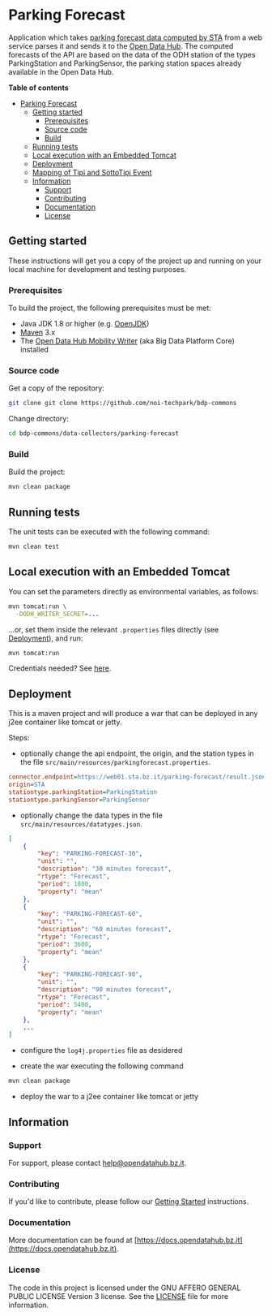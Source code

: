 # Parking Forecast

[//]: <> (\[\!\[CI parking-forecast\]\(https://github.com/noi-techpark/bdp-commons/actions/workflows/ci-parking-forecast.yml/badge.svg\)\]\(https://github.com/noi-techpark/bdp-commons/actions/workflows/ci-parking-forecast.yml\))

Application which takes [parking forecast data computed by STA](https://web01.sta.bz.it/parking-forecast/readme.md) from
a web service parses it and sends it to the [Open Data Hub](https://opendatahub.bz.it). The computed forecasts of the
API are based on the data of the ODH station of the types ParkingStation and ParkingSensor, the parking station spaces
already available in the Open Data Hub.

**Table of contents**

- [Parking Forecast](#parking-forecast)
	- [Getting started](#getting-started)
		- [Prerequisites](#prerequisites)
		- [Source code](#source-code)
		- [Build](#build)
	- [Running tests](#running-tests)
	- [Local execution with an Embedded Tomcat](#local-execution-with-an-embedded-tomcat)
	- [Deployment](#deployment)
	- [Mapping of Tipi and SottoTipi Event](#mapping-of-tipi-and-sottotipi-event)
	- [Information](#information)
		- [Support](#support)
		- [Contributing](#contributing)
		- [Documentation](#documentation)
		- [License](#license)

## Getting started

These instructions will get you a copy of the project up and running on your local machine for development and testing
purposes.

### Prerequisites

To build the project, the following prerequisites must be met:

- Java JDK 1.8 or higher (e.g. [OpenJDK](https://openjdk.java.net/))
- [Maven](https://maven.apache.org/) 3.x
- The [Open Data Hub Mobility Writer](https://github.com/noi-techpark/bdp-core)
  (aka Big Data Platform Core) installed

### Source code

Get a copy of the repository:

```bash
git clone git clone https://github.com/noi-techpark/bdp-commons
```

Change directory:

```bash
cd bdp-commons/data-collectors/parking-forecast
```

### Build

Build the project:

```bash
mvn clean package
```

## Running tests

The unit tests can be executed with the following command:

```bash
mvn clean test
```

## Local execution with an Embedded Tomcat

You can set the parameters directly as environmental variables, as follows:

```bash
mvn tomcat:run \
  -DODH_WRITER_SECRET=...
```

...or, set them inside the relevant `.properties` files directly (see [Deployment](#deployment)), and run:

```bash
mvn tomcat:run
```

Credentials needed? See
[here](https://github.com/noi-techpark/odh-docs/wiki/Contributor-Guidelines:-Credentials).

## Deployment

This is a maven project and will produce a war that can be deployed in any j2ee container like tomcat or jetty.

Steps:

* optionally change the api endpoint, the origin, and the station types in the file
  `src/main/resources/parkingforecast.properties`.

```ini
connector.endpoint=https://web01.sta.bz.it/parking-forecast/result.json
origin=STA
stationtype.parkingStation=ParkingStation
stationtype.parkingSensor=ParkingSensor
```

* optionally change the data types in the file `src/main/resources/datatypes.json`.

```json
[
	{
		"key": "PARKING-FORECAST-30",
		"unit": "",
		"description": "30 minutes forecast",
		"rtype": "Forecast",
		"period": 1800,
		"property": "mean"
	},
	{
		"key": "PARKING-FORECAST-60",
		"unit": "",
		"description": "60 minutes forecast",
		"rtype": "Forecast",
		"period": 3600,
		"property": "mean"
	},
	{
		"key": "PARKING-FORECAST-90",
		"unit": "",
		"description": "90 minutes forecast",
		"rtype": "Forecast",
		"period": 5400,
		"property": "mean"
	},
	...
]
```

* configure the `log4j.properties` file as desidered

* create the war executing the following command

```bash
mvn clean package
```

* deploy the war to a j2ee container like tomcat or jetty

## Information

### Support

For support, please contact [help@opendatahub.bz.it](mailto:help@opendatahub.bz.it).

### Contributing

If you'd like to contribute, please follow
our [Getting Started](https://github.com/noi-techpark/odh-docs/wiki/Contributor-Guidelines:-Getting-started)
instructions.

### Documentation

More documentation can be found at
[https://docs.opendatahub.bz.it](https://docs.opendatahub.bz.it).

### License

The code in this project is licensed under the GNU AFFERO GENERAL PUBLIC LICENSE Version 3 license. See
the [LICENSE](../../LICENSE) file for more information.
